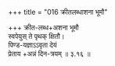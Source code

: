+++
title = "016 क्रीतलब्धाशना भूमौ"

+++
क्रीत-लब्ध+अशना भूमौ  
स्वपेयुस् ते पृथक् क्षितौ।  
पिण्ड-यज्ञाऽऽवृता देयं  
प्रेताय +अन्नं दिन-त्रयम्  ॥ ३.१६ ॥